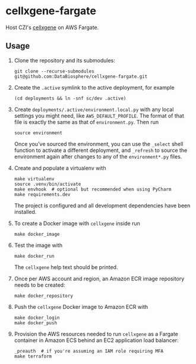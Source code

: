 # cellxgene-fargate
Host CZI's [cellxgene](https://chanzuckerberg.github.io/cellxgene/) on AWS Fargate.

## Usage

 1) Clone the repository and its submodules:

    ```
    git clone --recurse-submodules git@github.com:DataBiosphere/cellxgene-fargate.git
    ```

 2) Create the `.active` symlink to the active deployment, for example
 
    ```
    (cd deployments && ln -snf sc/dev .active)
    ```
 
 3) Create `deployments/.active/environment.local.py` with any local settings 
    you might need, like `AWS_DEFAULT_PROFILE`. The format of that file is 
    exactly the same as that of `environment.py`. Then run

    ```
    source environment
    ```
    
    Once you've sourced the environment, you can use the `_select` shell 
    function to activate a different deployment, and `_refresh` to source the 
    environment again after changes to any of the `environment*.py` files. 

 4) Create and populate a virtualenv with

    ```   
    make virtualenv
    source .venv/bin/activate
    make envhook  # optional but recommended when using PyCharm
    make requirements.dev
    ```

    The project is configured and all development dependencies have been 
    installed.

 5) To create a Docker image with `cellxgene` inside run

    ```
    make docker_image
    ```

 6) Test the image with 

    ```
    make docker_run
    ```
    
    The `cellxgene` help text should be printed.
    
 7) Once per AWS account and region, an Amazon ECR image repository needs to 
    be created:
    
    ```
    make docker_repository
    ```    
 
 8) Push the `cellxgene` Docker image to Amazon ECR with

    ```
    make docker_login
    make docker_push
    ```
 
 9) Provision the AWS resources needed to run `cellxgene` as a Fargate container 
    in Amazon ECS behind an EC2 application load balancer:
    
    ```
    _preauth  # if you're assuming an IAM role requiring MFA
    make terraform 
    ```
